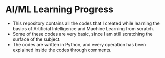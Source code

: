 # AI/ML Learning Progress

* This repository contains all the codes that I created while learning the basics of Artificial Intelligence and Machine Learning from scratch.
* Some of these codes are very basic, since I am still scratching the surface of the subject.
* The codes are written in Python, and every operation has been explained inside the codes through comments.